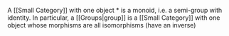 A [[Small Category]] with one object $*$ is a monoid, i.e. a semi-group with identity.
In particular, a [[Groups|group]] is a [[Small Category]] with one object
whose morphisms are all isomorphisms (have an inverse)
